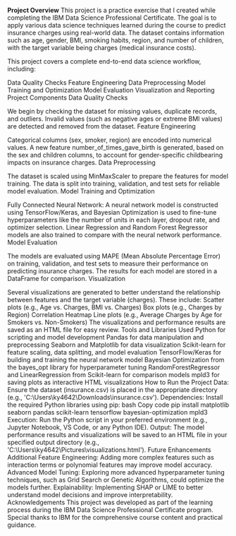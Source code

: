 **Project Overview**
This project is a practice exercise that I created while completing the IBM Data Science Professional Certificate. The goal is to apply various data science techniques learned during the course to predict insurance charges using real-world data. The dataset contains information such as age, gender, BMI, smoking habits, region, and number of children, with the target variable being charges (medical insurance costs).

This project covers a complete end-to-end data science workflow, including:

Data Quality Checks
Feature Engineering
Data Preprocessing
Model Training and Optimization
Model Evaluation
Visualization and Reporting
Project Components
Data Quality Checks

We begin by checking the dataset for missing values, duplicate records, and outliers.
Invalid values (such as negative ages or extreme BMI values) are detected and removed from the dataset.
Feature Engineering

Categorical columns (sex, smoker, region) are encoded into numerical values.
A new feature number_of_times_gave_birth is generated, based on the sex and children columns, to account for gender-specific childbearing impacts on insurance charges.
Data Preprocessing

The dataset is scaled using MinMaxScaler to prepare the features for model training.
The data is split into training, validation, and test sets for reliable model evaluation.
Model Training and Optimization

Fully Connected Neural Network: A neural network model is constructed using TensorFlow/Keras, and Bayesian Optimization is used to fine-tune hyperparameters like the number of units in each layer, dropout rate, and optimizer selection.
Linear Regression and Random Forest Regressor models are also trained to compare with the neural network performance.
Model Evaluation

The models are evaluated using MAPE (Mean Absolute Percentage Error) on training, validation, and test sets to measure their performance on predicting insurance charges.
The results for each model are stored in a DataFrame for comparison.
Visualization

Several visualizations are generated to better understand the relationship between features and the target variable (charges). These include:
Scatter plots (e.g., Age vs. Charges, BMI vs. Charges)
Box plots (e.g., Charges by Region)
Correlation Heatmap
Line plots (e.g., Average Charges by Age for Smokers vs. Non-Smokers)
The visualizations and performance results are saved as an HTML file for easy review.
Tools and Libraries Used
Python for scripting and model development
Pandas for data manipulation and preprocessing
Seaborn and Matplotlib for data visualization
Scikit-learn for feature scaling, data splitting, and model evaluation
TensorFlow/Keras for building and training the neural network model
Bayesian Optimization from the bayes_opt library for hyperparameter tuning
RandomForestRegressor and LinearRegression from Scikit-learn for comparison models
mpld3 for saving plots as interactive HTML visualizations
How to Run the Project
Data: Ensure the dataset (insurance.csv) is placed in the appropriate directory (e.g., 'C:\\Users\\ky4642\\Downloads\\insurance.csv').
Dependencies: Install the required Python libraries using pip:
bash
Copy code
pip install matplotlib seaborn pandas scikit-learn tensorflow bayesian-optimization mpld3
Execution: Run the Python script in your preferred environment (e.g., Jupyter Notebook, VS Code, or any Python IDE).
Output: The model performance results and visualizations will be saved to an HTML file in your specified output directory (e.g., 'C:\\Users\\ky4642\\Pictures\\visualizations.html').
Future Enhancements
Additional Feature Engineering: Adding more complex features such as interaction terms or polynomial features may improve model accuracy.
Advanced Model Tuning: Exploring more advanced hyperparameter tuning techniques, such as Grid Search or Genetic Algorithms, could optimize the models further.
Explainability: Implementing SHAP or LIME to better understand model decisions and improve interpretability.
Acknowledgements
This project was developed as part of the learning process during the IBM Data Science Professional Certificate program. Special thanks to IBM for the comprehensive course content and practical guidance.
